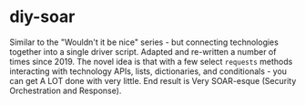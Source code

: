 # diy-soar
Similar to the "Wouldn't it be nice" series - but connecting technologies together into a single driver script. 
Adapted and re-written a number of times since 2019. The novel idea is that with a few select `requests` methods interacting with technology APIs, lists, dictionaries, and conditionals - you can get A LOT done with very little. End result is Very SOAR-esque (Security Orchestration and Response). 
